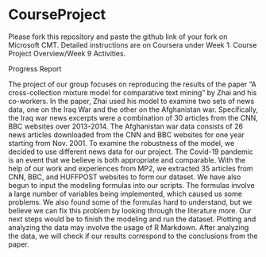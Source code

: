# CourseProject

Please fork this repository and paste the github link of your fork on Microsoft CMT. Detailed instructions are on Coursera under Week 1: Course Project Overview/Week 9 Activities.

Progress Report

The project of our group focuses on reproducing the results of the paper “A cross-collection mixture model for comparative text mining” by Zhai and his co-workers. 
In the paper, Zhai used his model to examine two sets of news data, one on the Iraq War and the other on the Afghanistan war. Specifically, the Iraq war news excerpts were a combination of 30 articles from the CNN, BBC websites over 2013-2014. The Afghanistan war data consists of 26 news articles downloaded from the CNN and BBC websites for one year starting from Nov. 2001. To examine the robustness of the model, we decided to use different news data for our project. The Covid-19 pandemic is an event that we believe is both appropriate and comparable. With the help of our work and experiences from MP2, we extracted 35 articles from CNN, BBC, and HUFFPOST websites to form our dataset.
We have also begun to input the modeling formulas into our scripts. The formulas involve a large number of variables being implemented, which caused us some problems. We also found some of the formulas hard to understand, but we believe we can fix this problem by looking through the literature more.
Our next steps would be to finish the modeling and run the dataset. Plotting and analyzing the data may involve the usage of R Markdown. After analyzing the data, we will check if our results correspond to the conclusions from the paper. 
